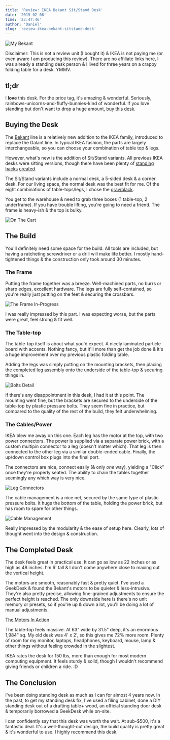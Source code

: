 ```yaml
---
title: 'Review: IKEA Bekant Sit/Stand Desk'
date: '2015-02-08'
time: '23:47:46'
author: 'Daniel'
slug: 'review-ikea-bekant-sitstand-desk'
---
```


![My Bekant](https://farm9.staticflickr.com/8608/16476699052_5216784876_z.jpg)

Disclaimer: This is not a review unit (I bought it) & IKEA is not paying me
(or even aware I am producing this review). There are no affiliate links here,
I was already a standing desk person & I lived for three years on a crappy
folding table for a desk. YMMV.


## tl;dr

I **love** this desk. For the price tag, it's amazing & wonderful. Seriously,
rainbows-unicorns-and-fluffy-bunnies-kind of wonderful. If you love standing
but don't want to drop a huge amount,
[buy this desk](http://www.ikea.com/us/en/catalog/products/S59022528/).


## Buying the Desk

The [Bekant](http://www.ikea.com/us/en/catalog/categories/departments/workspaces/18960/)
line is a relatively new addition to the IKEA family, introduced to replace the
Galant line. In typical IKEA fashion, the parts are largely interchangeable, so
you can choose your combination of table top & legs.

However, what's new is the addition of Sit/Stand variants. All previous IKEA
desks were sitting versions, though there have been plenty of
[standing](http://iamnotaprogrammer.com/Ikea-Standing-desk-for-22-dollars.html)
[hacks](http://lifehacker.com/5934906/standing-desks-on-the-cheap-the-ikea-guide)
[created](http://www.instructables.com/id/Electric-Height-Adjustable-Desk/?ALLSTEPS).

The Sit/Stand variants include a normal desk, a 5-sided desk & a corner desk.
For our living space, the normal desk was the best fit for me. Of the eight
combinations of table-tops/legs, I chose the
[gray/black](http://www.ikea.com/us/en/catalog/products/S59022528/#/S79022532).

You get to the warehouse & need to grab three boxes (1 table-top, 2 underframe).
If you have trouble lifting, you're going to need a friend. The frame is
heavy-ish & the top is bulky.

![On The Cart](https://farm9.staticflickr.com/8645/16477664495_8ca160649c_z.jpg)


## The Build

You'll definitely need some space for the build. All tools are included, but
having a ratcheting screwdriver or a drill will make life better. I mostly
hand-tightened things & the construction only took around 30 minutes.

### The Frame

Putting the frame together was a breeze. Well-machined parts, no burrs or
sharp edges, excellent hardware. The legs are fully self-contained, so you're
really just putting on the feet & securing the crossbars.

![The Frame In-Progress](https://farm8.staticflickr.com/7314/16475920861_966049cb3e_z.jpg)

I was really impressed by this part. I was expecting worse, but the parts were
great, feel strong & fit well.

### The Table-top

The table-top itself is about what you'd expect. A nicely laminated particle
board with accents. Nothing fancy, but it'll more than get the job done & it's
a huge improvement over my previous plastic folding table.

Adding the legs was simply putting on the mounting brackets, then placing the
completed leg assembly onto the underside of the table-top & securing things in.

![Bolts Detail](https://farm8.staticflickr.com/7398/16291760557_f65974a91a_z.jpg)

If there's any disappointment in this desk, I had it at this point. The mounting
went fine, but the brackets are secured to the underside of the table-top by
plastic pressure bolts. They seem fine in practice, but compared to the quality
of the rest of the build, they felt underwhelming.


### The Cables/Power

IKEA blew me away on this one. Each leg has the motor at the top, with two power
connectors. The power is supplied via a separate power brick,
with a custom multipin connector to a leg (doesn't matter which). That leg is
then connected to the other leg via a similar double-ended cable. Finally, the
up/down control box plugs into the final port.

The connectors are nice, connect easily (& only *one* way), yielding a "Click"
once they're properly seated. The ability to chain the tables together seemingly
any which way is very nice.

![Leg Connectors](https://farm9.staticflickr.com/8679/16476701652_a9e7c04d62_z.jpg)

The cable management is a nice net, secured by the same type of plastic pressure
bolts. It hugs the bottom of the table, holding the power brick, but has room
to spare for other things.

![Cable Management](https://farm9.staticflickr.com/8565/15855130304_43089dff24_z.jpg)

Really impressed by the modularity & the ease of setup here. Clearly, lots of
thought went into the design & construction.


## The Completed Desk

The desk feels great in practical use. It can go as low as 22 inches or as high
as 48 inches. I'm 6' tall & I don't come anywhere close to maxing out the
vertical height.

The motors are smooth, reasonably fast & pretty quiet. I've used a GeekDesk &
found the Bekant's motors to be quieter & less-intrusive. They're also pretty
precise, allowing fine-grained adjustments to ensure the perfect height is
reached. The only downside here is there's no unit memory or presets, so if
you're up & down a lot, you'll be doing a lot of manual adjustments.

[The Motors In Action](https://www.flickr.com/photos/cowz/16453950536/in/set-72157650297256779)

The table-top feels massive. At 63" wide by 31.5" deep, it's an enormous 1,984"
sq. My old desk was 4' x 2', so this gives me 72% more room. Plenty of room
for my monitor, laptops, headphones, keyboard, mouse, lamp & other things
without feeling crowded in the slightest.

IKEA rates the desk for 150 lbs, more than enough for most modern computing
equipment. It feels sturdy & solid, though I wouldn't recommend giving friends
or children a ride. :D


## The Conclusion

I've been doing standing desk as much as I can for almost 4 years now.
In the past, to get my standing desk fix, I've used a filing cabinet, done a
DIY standing desk out of a drafting table+ wood, an official standing door desk
& temporarily borrowed a GeekDesk while on-site.

I can confidently say that this desk was worth the wait. At sub-$500, it's a
fantastic deal. It's a well-thought-out design, the build quality is pretty
great & it's wonderful to use. I highly recommend this desk.
